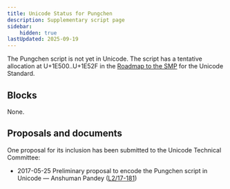 ```yaml
---
title: Unicode Status for Pungchen
description: Supplementary script page
sidebar:
    hidden: true
lastUpdated: 2025-09-19
---
```


The Pungchen script is not yet in Unicode. The script has a tentative allocation at U+1E500..U+1E52F in the [Roadmap to the SMP](http://www.unicode.org/roadmaps/smp/) for the Unicode Standard.

## Blocks

None.

## Proposals and documents

One proposal for its inclusion has been submitted to the Unicode Technical Committee:
- 2017-05-25 Preliminary proposal to encode the Pungchen script in Unicode — Anshuman Pandey ([L2/17-181](http://www.unicode.org/cgi-bin/GetMatchingDocs.pl?L2/17-181))
